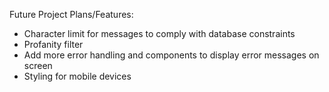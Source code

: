 Future Project Plans/Features:
* Character limit for messages to comply with database constraints
* Profanity filter
* Add more error handling and components to display error messages on screen
* Styling for mobile devices
